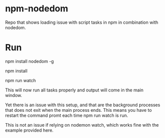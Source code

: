 # npm-nodedom
Repo that shows loading issue with script tasks in npm in combination with nodedom.

# Run

npm install nodedom -g

npm install

npm run watch

This will now run all tasks properly and output will come in the main window.

Yet there is an issue with this setup, and that are the background processes that does not exit
when the main process ends. This means you have to restart the command promt each time npm run watch is run.

This is not an issue if relying on nodemon watch, which works fine with the example provided here.
